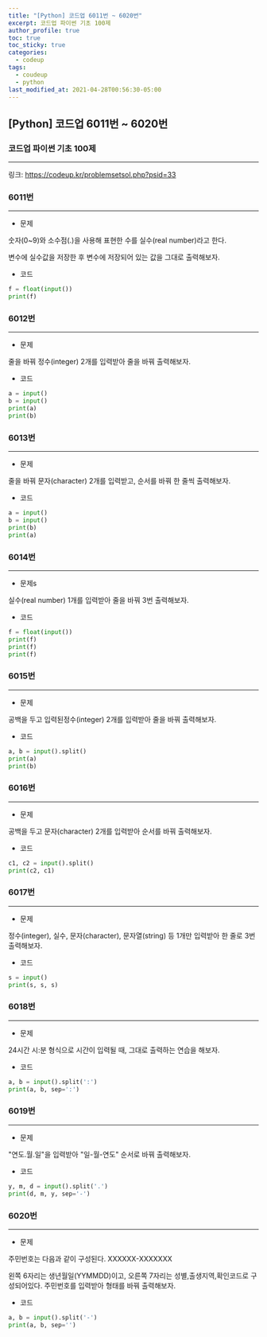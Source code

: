 ```yaml
---
title: "[Python] 코드업 6011번 ~ 6020번"
excerpt: 코드업 파이썬 기초 100제
author_profile: true
toc: true
toc_sticky: true
categories: 
  - codeup
tags:
  - coudeup
  - python
last_modified_at: 2021-04-28T00:56:30-05:00
---
```




## [Python] 코드업 6011번 ~ 6020번



### 코드업 파이썬 기초 100제

***

링크: <https://codeup.kr/problemsetsol.php?psid=33>


### 6011번

***

- 문제

숫자(0~9)와 소수점(.)을 사용해 표현한 수를 실수(real number)라고 한다.

변수에 실수값을 저장한 후
변수에 저장되어 있는 값을 그대로 출력해보자.

- 코드

```python
f = float(input())
print(f)
```

### 6012번

***

- 문제

줄을 바꿔 정수(integer) 2개를 입력받아 줄을 바꿔 출력해보자. 

- 코드

```python
a = input()
b = input()
print(a)
print(b)
```


### 6013번

***

- 문제

줄을 바꿔 문자(character) 2개를 입력받고, 순서를 바꿔 한 줄씩 출력해보자. 

- 코드

```python
a = input()
b = input()
print(b)
print(a)
```

### 6014번

***

- 문제s

실수(real number) 1개를 입력받아 줄을 바꿔 3번 출력해보자. 

- 코드

```python
f = float(input())
print(f)
print(f)
print(f)
```

### 6015번

***

- 문제

공백을 두고 입력된정수(integer) 2개를 입력받아 줄을 바꿔 출력해보자. 

- 코드

```python
a, b = input().split()
print(a)
print(b)
```

### 6016번

***

- 문제

공백을 두고 문자(character) 2개를 입력받아 순서를 바꿔 출력해보자. 

- 코드

```python
c1, c2 = input().split()
print(c2, c1)
```

### 6017번

***

- 문제

정수(integer), 실수, 문자(character), 문자열(string) 등 1개만 입력받아 한 줄로 3번 출력해보자. 

- 코드

```python
s = input()
print(s, s, s)
```

### 6018번

***

- 문제

24시간 시:분 형식으로 시간이 입력될 때, 그대로 출력하는 연습을 해보자. 

- 코드

```python
a, b = input().split(':')
print(a, b, sep=':')
```

### 6019번

***

- 문제

"연도.월.일"을 입력받아 "일-월-연도" 순서로 바꿔 출력해보자. 

- 코드

```python
y, m, d = input().split('.')
print(d, m, y, sep='-')
```

### 6020번

***

- 문제

주민번호는 다음과 같이 구성된다. 
XXXXXX-XXXXXXX 

왼쪽 6자리는 생년월일(YYMMDD)이고, 오른쪽 7자리는 성별,출생지역,확인코드로 구성되어있다. 
주민번호를 입력받아 형태를 바꿔 출력해보자. 

- 코드

```python
a, b = input().split('-')
print(a, b, sep='')
```

